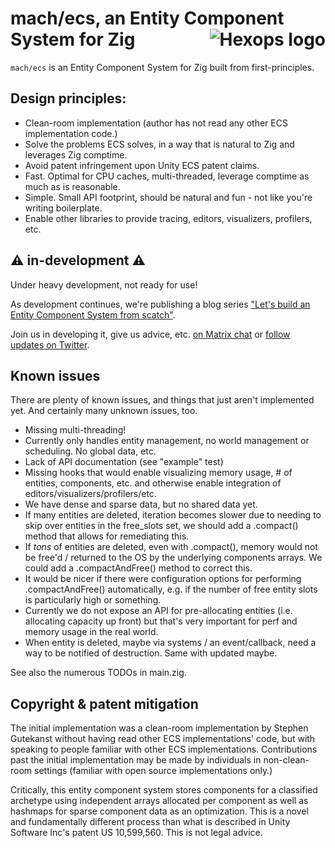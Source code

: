 # mach/ecs, an Entity Component System for Zig <a href="https://hexops.com"><img align="right" alt="Hexops logo" src="https://raw.githubusercontent.com/hexops/media/master/readme.svg"></img></a>

`mach/ecs` is an Entity Component System for Zig built from first-principles.

## Design principles:

* Clean-room implementation (author has not read any other ECS implementation code.)
* Solve the problems ECS solves, in a way that is natural to Zig and leverages Zig comptime.
* Avoid patent infringement upon Unity ECS patent claims.
* Fast. Optimal for CPU caches, multi-threaded, leverage comptime as much as is reasonable.
* Simple. Small API footprint, should be natural and fun - not like you're writing boilerplate.
* Enable other libraries to provide tracing, editors, visualizers, profilers, etc.

## ⚠️ in-development ⚠️

Under heavy development, not ready for use!

As development continues, we're publishing a blog series ["Let's build an Entity Component System from scatch"](https://devlog.hexops.com/categories/lets-build-an-ecs).

Join us in developing it, give us advice, etc. [on Matrix chat](https://matrix.to/#/#ecs:matrix.org) or [follow updates on Twitter](https://twitter.com/machengine).

## Known issues

There are plenty of known issues, and things that just aren't implemented yet. And certainly many unknown issues, too.

* Missing multi-threading!
* Currently only handles entity management, no world management or scheduling. No global data, etc.
* Lack of API documentation (see "example" test)
* Missing hooks that would enable visualizing memory usage, # of entities, components, etc. and otherwise enable integration of editors/visualizers/profilers/etc.
* We have dense and sparse data, but no shared data yet.
* If many entities are deleted, iteration becomes slower due to needing to skip over entities in the free_slots set, we should add a .compact() method that allows for remediating this.
* If *tons* of entities are deleted, even with .compact(), memory would not be free'd / returned to the OS by the underlying components arrays. We could add a .compactAndFree() method to correct this.
* It would be nicer if there were configuration options for performing .compactAndFree() automatically, e.g. if the number of free entity slots is particularly high or something.
* Currently we do not expose an API for pre-allocating entities (i.e. allocating capacity up front) but that's very important for perf and memory usage in the real world.
* When entity is deleted, maybe via systems / an event/callback, need a way to be notified of destruction. Same with updated maybe.

See also the numerous TODOs in main.zig.

## Copyright & patent mitigation

The initial implementation was a clean-room implementation by Stephen Gutekanst without having read other ECS implementations' code, but with speaking to people familiar with other ECS implementations. Contributions past the initial implementation may be made by individuals in non-clean-room settings (familiar with open source implementations only.)

Critically, this entity component system stores components for a classified archetype using independent arrays allocated per component as well as hashmaps for sparse component data as an optimization. This is a novel and fundamentally different process than what is described in Unity Software Inc's patent US 10,599,560. This is not legal advice.
